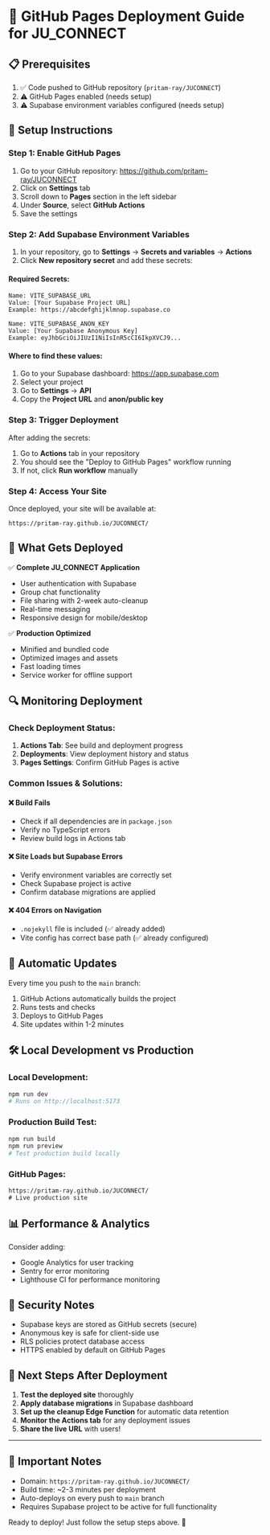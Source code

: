# 🚀 GitHub Pages Deployment Guide for JU_CONNECT

## 📋 Prerequisites

1. ✅ Code pushed to GitHub repository (`pritam-ray/JUCONNECT`)
2. ⚠️ GitHub Pages enabled (needs setup)
3. ⚠️ Supabase environment variables configured (needs setup)

## 🔧 Setup Instructions

### Step 1: Enable GitHub Pages

1. Go to your GitHub repository: https://github.com/pritam-ray/JUCONNECT
2. Click on **Settings** tab
3. Scroll down to **Pages** section in the left sidebar
4. Under **Source**, select **GitHub Actions**
5. Save the settings

### Step 2: Add Supabase Environment Variables

1. In your repository, go to **Settings** → **Secrets and variables** → **Actions**
2. Click **New repository secret** and add these secrets:

#### Required Secrets:
```
Name: VITE_SUPABASE_URL
Value: [Your Supabase Project URL]
Example: https://abcdefghijklmnop.supabase.co
```

```
Name: VITE_SUPABASE_ANON_KEY  
Value: [Your Supabase Anonymous Key]
Example: eyJhbGciOiJIUzI1NiIsInR5cCI6IkpXVCJ9...
```

#### Where to find these values:
1. Go to your Supabase dashboard: https://app.supabase.com
2. Select your project
3. Go to **Settings** → **API**
4. Copy the **Project URL** and **anon/public key**

### Step 3: Trigger Deployment

After adding the secrets:
1. Go to **Actions** tab in your repository
2. You should see the "Deploy to GitHub Pages" workflow running
3. If not, click **Run workflow** manually

### Step 4: Access Your Site

Once deployed, your site will be available at:
```
https://pritam-ray.github.io/JUCONNECT/
```

## 📱 What Gets Deployed

✅ **Complete JU_CONNECT Application**
- User authentication with Supabase
- Group chat functionality  
- File sharing with 2-week auto-cleanup
- Real-time messaging
- Responsive design for mobile/desktop

✅ **Production Optimized**
- Minified and bundled code
- Optimized images and assets
- Fast loading times
- Service worker for offline support

## 🔍 Monitoring Deployment

### Check Deployment Status:
1. **Actions Tab**: See build and deployment progress
2. **Deployments**: View deployment history and status
3. **Pages Settings**: Confirm GitHub Pages is active

### Common Issues & Solutions:

#### ❌ Build Fails
- Check if all dependencies are in `package.json`
- Verify no TypeScript errors
- Review build logs in Actions tab

#### ❌ Site Loads but Supabase Errors
- Verify environment variables are correctly set
- Check Supabase project is active
- Confirm database migrations are applied

#### ❌ 404 Errors on Navigation
- `.nojekyll` file is included (✅ already added)
- Vite config has correct base path (✅ already configured)

## 🔄 Automatic Updates

Every time you push to the `main` branch:
1. GitHub Actions automatically builds the project
2. Runs tests and checks
3. Deploys to GitHub Pages
4. Site updates within 1-2 minutes

## 🛠️ Local Development vs Production

### Local Development:
```bash
npm run dev
# Runs on http://localhost:5173
```

### Production Build Test:
```bash
npm run build
npm run preview  
# Test production build locally
```

### GitHub Pages:
```
https://pritam-ray.github.io/JUCONNECT/
# Live production site
```

## 📊 Performance & Analytics

Consider adding:
- Google Analytics for user tracking
- Sentry for error monitoring
- Lighthouse CI for performance monitoring

## 🔐 Security Notes

- Supabase keys are stored as GitHub secrets (secure)
- Anonymous key is safe for client-side use
- RLS policies protect database access
- HTTPS enabled by default on GitHub Pages

## 🎯 Next Steps After Deployment

1. **Test the deployed site** thoroughly
2. **Apply database migrations** in Supabase dashboard
3. **Set up the cleanup Edge Function** for automatic data retention
4. **Monitor the Actions tab** for any deployment issues
5. **Share the live URL** with users!

---

## 🚨 Important Notes

- Domain: `https://pritam-ray.github.io/JUCONNECT/`
- Build time: ~2-3 minutes per deployment
- Auto-deploys on every push to `main` branch
- Requires Supabase project to be active for full functionality

Ready to deploy! Just follow the setup steps above. 🚀
